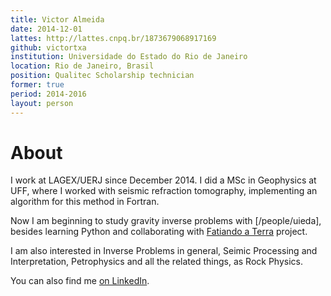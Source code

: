 ```yaml
---
title: Victor Almeida
date: 2014-12-01
lattes: http://lattes.cnpq.br/1873679068917169
github: victortxa
institution: Universidade do Estado do Rio de Janeiro
location: Rio de Janeiro, Brasil
position: Qualitec Scholarship technician
former: true
period: 2014-2016
layout: person
---
```


# About

I work at LAGEX/UERJ since December 2014. I did a MSc in Geophysics at UFF,
where I worked with seismic refraction tomography, implementing an algorithm
for this method in Fortran.

Now I am beginning to study gravity inverse problems with
[/people/uieda], besides
learning Python and collaborating with
<a href="http://www.fatiando.org/">Fatiando a Terra</a> project.

I am also interested in Inverse Problems in general,
Seimic Processing and Interpretation, Petrophysics and
all the related things, as Rock Physics.

You can also find
me <a href="http://br.linkedin.com/in/victorxalmeida/en">on LinkedIn</a>.
